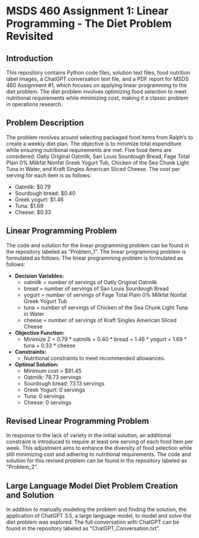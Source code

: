 # MSDS 460 Assignment 1: Linear Programming - The Diet Problem Revisited

## Introduction
This repository contains Python code files, solution text files, food nutrition label images, a ChatGPT conversation text file, and a PDF report for MSDS 460 Assignment #1, which focuses on applying linear programming to the diet problem. The diet problem involves optimizing food selection to meet nutritional requirements while minimizing cost, making it a classic problem in operations research.

## Problem Description
The problem revolves around selecting packaged food items from Ralph’s to create a weekly diet plan. The objective is to minimize total expenditure while ensuring nutritional requirements are met. Five food items are considered: Oatly Original Oatmilk, San Louis Sourdough Bread, Fage Total Plain 0% Milkfat Nonfat Greek Yogurt Tub, Chicken of the Sea Chunk Light Tuna in Water, and Kraft Singles American Sliced Cheese. The cost per serving for each item is as follows:
- Oatmilk: $0.79
- Sourdough bread: $0.40
- Greek yogurt: $1.46
- Tuna: $1.69
- Cheese: $0.33

## Linear Programming Problem
The code and solution for the linear programming problem can be found in the repository labeled as "Problem_1". The linear programming problem is formulated as follows:
The linear programming problem is formulated as follows:

- **Decision Variables:**
  - oatmilk = number of servings of Oatly Original Oatmilk
  - bread = number of servings of San Louis Sourdough Bread
  - yogurt = number of servings of Fage Total Plain 0% Milkfat Nonfat Greek Yogurt Tub
  - tuna = number of servings of Chicken of the Sea Chunk Light Tuna in Water
  - cheese = number of servings of Kraft Singles American Sliced Cheese
- **Objective Function:**
  - Minimize Z = 0.79 * oatmilk + 0.40 * bread + 1.46 * yogurt + 1.69 * tuna + 0.33 * cheese
- **Constraints:**
  - Nutritional constraints to meet recommended allowances.
- **Optimal Solution:**
  - Minimum cost = $91.45
  - Oatmilk: 78.73 servings
  - Sourdough bread: 73.13 servings
  - Greek Yogurt: 0 servings
  - Tuna: 0 servings
  - Cheese: 0 servings
    
## Revised Linear Programming Problem
In response to the lack of variety in the initial solution, an additional constraint is introduced to require at least one serving of each food item per week. This adjustment aims to enhance the diversity of food selection while still minimizing cost and adhering to nutritional requirements. The code and solution for this revised problem can be found in the repository labeled as "Problem_2".

## Large Language Model Diet Problem Creation and Solution
In addition to manually modeling the problem and finding the solution, the application of ChatGPT 3.5, a large language model, to model and solve the diet problem was explored. The full conversation with ChatGPT can be found in the repository labeled as "ChatGPT_Conversation.txt".
